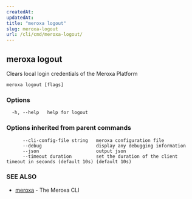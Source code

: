```yaml
---
createdAt: 
updatedAt: 
title: "meroxa logout"
slug: meroxa-logout
url: /cli/cmd/meroxa-logout/
---
```

## meroxa logout

Clears local login credentials of the Meroxa Platform

```
meroxa logout [flags]
```

### Options

```
  -h, --help   help for logout
```

### Options inherited from parent commands

```
      --cli-config-file string   meroxa configuration file
      --debug                    display any debugging information
      --json                     output json
      --timeout duration         set the duration of the client timeout in seconds (default 10s) (default 10s)
```

### SEE ALSO

* [meroxa](/cli/cmd/meroxa/)	 - The Meroxa CLI

